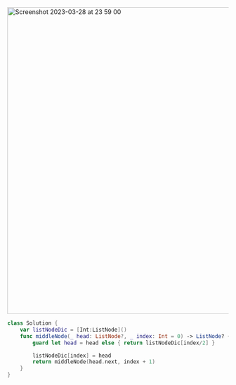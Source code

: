 <img width="700" alt="Screenshot 2023-03-28 at 23 59 00" src="https://user-images.githubusercontent.com/73763976/228385707-0787ff91-9b26-496f-8851-80afb6ae8cb9.png">

```swift
class Solution {
    var listNodeDic = [Int:ListNode]()
    func middleNode(_ head: ListNode?, _ index: Int = 0) -> ListNode? {
        guard let head = head else { return listNodeDic[index/2] }

        listNodeDic[index] = head
        return middleNode(head.next, index + 1)
    }
}
```

